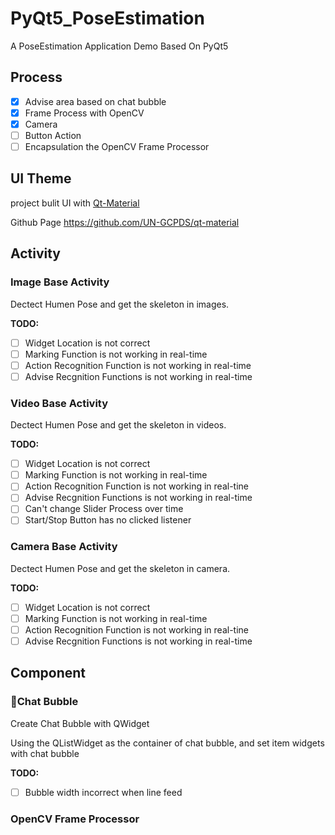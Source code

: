 # PyQt5_PoseEstimation

A PoseEstimation Application Demo Based On PyQt5

## Process

- [x] Advise area based on chat bubble
- [x] Frame Process with OpenCV
- [x] Camera
- [ ] Button Action
- [ ] Encapsulation the OpenCV Frame Processor

## UI Theme

 project bulit UI with [Qt-Material](https://qt-material.readthedocs.io/en/latest/index.html#themes)

Github Page https://github.com/UN-GCPDS/qt-material

## Activity

### Image Base Activity

Dectect Humen Pose and get the skeleton in images.

**TODO:**

- [ ] Widget Location is not correct
- [ ] Marking Function is not working in real-time
- [ ] Action Recognition Function is not working in real-time
- [ ] Advise Recgnition Functions is not working in real-time

### Video Base Activity

Dectect Humen Pose and get the skeleton in videos.

**TODO:**

- [ ] Widget Location is not correct
- [ ] Marking Function is not working in real-time
- [ ] Action Recognition Function is not working in real-tine
- [ ] Advise Recgnition Functions is not working in real-time
- [ ] Can't change Slider Process over time
- [ ] Start/Stop Button has no clicked listener

### Camera Base Activity

Dectect Humen Pose and get the skeleton in camera.

**TODO:**

- [ ] Widget Location is not correct
- [ ] Marking Function is not working in real-time
- [ ] Action Recognition Function is not working in real-tine
- [ ] Advise Recgnition Functions is not working in real-time

## Component

### 🌟Chat Bubble

Create Chat Bubble with QWidget

Using the QListWidget as the container of chat bubble, and set item widgets with chat bubble

**TODO:**

- [ ] Bubble width incorrect when line feed

### OpenCV Frame Processor

